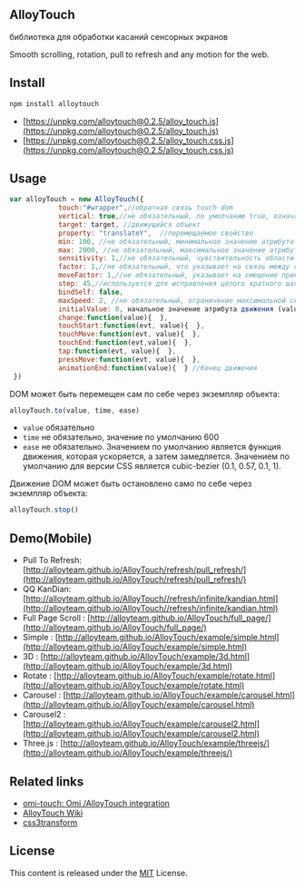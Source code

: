 ## AlloyTouch

библиотека для обработки касаний сенсорных экранов

Smooth scrolling, rotation, pull to refresh and any motion for the web.

## Install

```js
npm install alloytouch
```

* [https://unpkg.com/alloytouch@0.2.5/alloy_touch.js](https://unpkg.com/alloytouch@0.2.5/alloy_touch.js)
* [https://unpkg.com/alloytouch@0.2.5/alloy_touch.css.js](https://unpkg.com/alloytouch@0.2.5/alloy_touch.css.js)

## Usage

```js
var alloyTouch = new AlloyTouch({
            touch:"#wrapper",//обратная связь touch dom
            vertical: true,//не обязательный, по умолчанию true, означает - что касание монитора в вертикальном направлении
            target: target, //движущийся объект
            property: "translateY",  //перемещаемое свойство
            min: 100, //не обязательный, минимальное значение атрибута движения (value)
            max: 2000, //не обязательный, максимальное значение атрибута движения (value)
            sensitivity: 1,//не обязательный, чувствительность области касания, значение по умолчанию 1, может быть отрицательной
            factor: 1,//не обязательный, что указывает на связь между смещением движения смещения и атрибутом движения. Значение по умолчанию 1
            moveFactor: 1,//не обязательный, указывает на смещение прикосновения и атрибут отображения атрибута движения, значение по умолчанию равно 1
            step: 45,//используется для исправления целого кратного шага
            bindSelf: false,
            maxSpeed: 2, //не обязательный, ограничение максимальной скорости для сенсорной обратной связи
            initialValue: 0, начальное значение атрибута движения (value)
            change:function(value){  }, 
            touchStart:function(evt, value){  },
            touchMove:function(evt, value){  },
            touchEnd:function(evt,value){  },
            tap:function(evt, value){  },
            pressMove:function(evt, value){  },
            animationEnd:function(value){  } //Конец движения
 })
```

DOM может быть перемещен сам по себе через экземпляр объекта:

``` js
alloyTouch.to(value, time, ease)
```

* `value` обязательно
* `time` не обязательно, значение по умолчанию 600
* `ease` не обязательно. Значением по умолчанию является функция движения, которая ускоряется, а затем замедляется. Значением по умолчанию для версии CSS является cubic-bezier (0.1, 0.57, 0.1, 1).


Движение DOM может быть остановлено само по себе через экземпляр объекта:

``` js
alloyTouch.stop()
```

## Demo(Mobile)

- Pull To Refresh: [http://alloyteam.github.io/AlloyTouch/refresh/pull_refresh/](http://alloyteam.github.io/AlloyTouch/refresh/pull_refresh/)
- QQ KanDian: [http://alloyteam.github.io/AlloyTouch//refresh/infinite/kandian.html](http://alloyteam.github.io/AlloyTouch//refresh/infinite/kandian.html)
- Full Page Scroll : [http://alloyteam.github.io/AlloyTouch/full_page/](http://alloyteam.github.io/AlloyTouch/full_page/)
- Simple : [http://alloyteam.github.io/AlloyTouch/example/simple.html](http://alloyteam.github.io/AlloyTouch/example/simple.html)
- 3D : [http://alloyteam.github.io/AlloyTouch/example/3d.html](http://alloyteam.github.io/AlloyTouch/example/3d.html)
- Rotate : [http://alloyteam.github.io/AlloyTouch/example/rotate.html](http://alloyteam.github.io/AlloyTouch/example/rotate.html)
- Carousel : [http://alloyteam.github.io/AlloyTouch/example/carousel.html](http://alloyteam.github.io/AlloyTouch/example/carousel.html)
- Carousel2 : [http://alloyteam.github.io/AlloyTouch/example/carousel2.html](http://alloyteam.github.io/AlloyTouch/example/carousel2.html)
- Three.js : [http://alloyteam.github.io/AlloyTouch/example/threejs/](http://alloyteam.github.io/AlloyTouch/example/threejs/)

## Related links

* [omi-touch: Omi /AlloyTouch integration](https://github.com/Tencent/omi/tree/master/packages/omi-touch)
* [AlloyTouch Wiki](https://github.com/AlloyTeam/AlloyTouch/wiki)
* [css3transform](https://github.com/Tencent/omi/tree/master/packages/omi-transform)

## License
This content is released under the [MIT](http://opensource.org/licenses/MIT) License.
